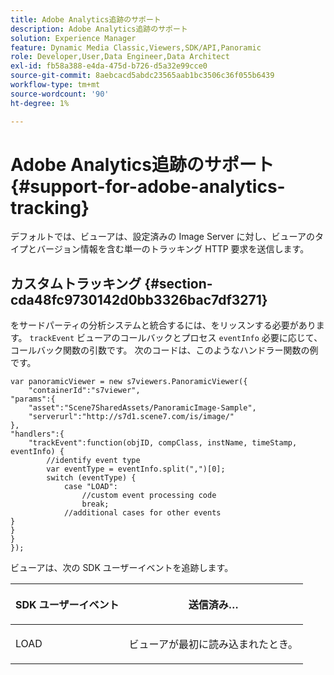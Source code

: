 ```yaml
---
title: Adobe Analytics追跡のサポート
description: Adobe Analytics追跡のサポート
solution: Experience Manager
feature: Dynamic Media Classic,Viewers,SDK/API,Panoramic
role: Developer,User,Data Engineer,Data Architect
exl-id: fb58a388-e4da-475d-b726-d5a32e99cce0
source-git-commit: 8aebcacd5abdc23565aab1bc3506c36f055b6439
workflow-type: tm+mt
source-wordcount: '90'
ht-degree: 1%

---
```


# Adobe Analytics追跡のサポート{#support-for-adobe-analytics-tracking}

デフォルトでは、ビューアは、設定済みの Image Server に対し、ビューアのタイプとバージョン情報を含む単一のトラッキング HTTP 要求を送信します。

## カスタムトラッキング {#section-cda48fc9730142d0bb3326bac7df3271}

をサードパーティの分析システムと統合するには、をリッスンする必要があります。 `trackEvent` ビューアのコールバックとプロセス `eventInfo` 必要に応じて、コールバック関数の引数です。 次のコードは、このようなハンドラー関数の例です。

```
var panoramicViewer = new s7viewers.PanoramicViewer({
	"containerId":"s7viewer",
"params":{
	"asset":"Scene7SharedAssets/PanoramicImage-Sample",
	"serverurl":"http://s7d1.scene7.com/is/image/"
},
"handlers":{
	"trackEvent":function(objID, compClass, instName, timeStamp, eventInfo) {
		//identify event type
		var eventType = eventInfo.split(",")[0];
		switch (eventType) {
			case "LOAD":
				//custom event processing code
				break;
			//additional cases for other events
}
}
}
});
```

ビューアは、次の SDK ユーザーイベントを追跡します。

<table id="table_5D090E6614974D968E1A93B5727D859C"> 
 <thead> 
  <tr> 
   <th colname="col1" class="entry"> <p>SDK ユーザーイベント </p> </th> 
   <th colname="col2" class="entry"> <p>送信済み… </p> </th> 
  </tr> 
 </thead>
 <tbody> 
  <tr> 
   <td colname="col1"> <p> <span class="codeph"> LOAD </span> </p> </td> 
   <td colname="col2"> <p>ビューアが最初に読み込まれたとき。 </p> </td> 
  </tr> 
 </tbody> 
</table>

